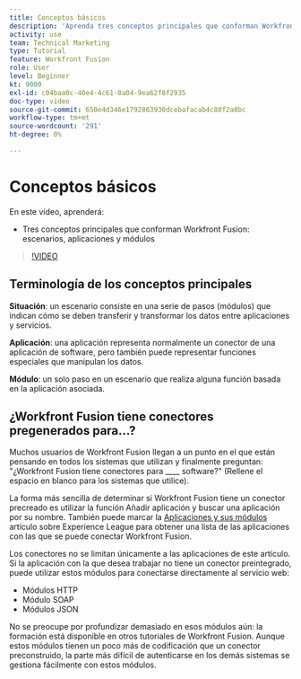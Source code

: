 ```yaml
---
title: Conceptos básicos
description: 'Aprenda tres conceptos principales que conforman Workfront Fusion: escenarios, aplicaciones y módulos en [!DNL Adobe Workfront Fusion].'
activity: use
team: Technical Marketing
type: Tutorial
feature: Workfront Fusion
role: User
level: Beginner
kt: 9000
exl-id: c04baa0c-40e4-4c61-8a04-9ea62f8f2935
doc-type: video
source-git-commit: 650e4d346e1792863930dcebafacab4c88f2a8bc
workflow-type: tm+mt
source-wordcount: '291'
ht-degree: 0%

---
```


# Conceptos básicos

En este vídeo, aprenderá:

* Tres conceptos principales que conforman Workfront Fusion: escenarios, aplicaciones y módulos

>[!VIDEO](https://video.tv.adobe.com/v/335260/?quality=12&learn=on)

## Terminología de los conceptos principales

**Situación**: un escenario consiste en una serie de pasos (módulos) que indican cómo se deben transferir y transformar los datos entre aplicaciones y servicios.

**Aplicación**: una aplicación representa normalmente un conector de una aplicación de software, pero también puede representar funciones especiales que manipulan los datos.

**Módulo**: un solo paso en un escenario que realiza alguna función basada en la aplicación asociada.

## ¿Workfront Fusion tiene conectores pregenerados para...?

Muchos usuarios de Workfront Fusion llegan a un punto en el que están pensando en todos los sistemas que utilizan y finalmente preguntan: &quot;¿Workfront Fusion tiene conectores para ____ software?&quot; (Rellene el espacio en blanco para los sistemas que utilice).

La forma más sencilla de determinar si Workfront Fusion tiene un conector precreado es utilizar la función Añadir aplicación y buscar una aplicación por su nombre. También puede marcar la [Aplicaciones y sus módulos](https://experienceleague.adobe.com/docs/workfront/using/adobe-workfront-fusion/fusion-apps-and-modules/apps-and-their-modules.html?lang=en) artículo sobre Experience League para obtener una lista de las aplicaciones con las que se puede conectar Workfront Fusion.

Los conectores no se limitan únicamente a las aplicaciones de este artículo. Si la aplicación con la que desea trabajar no tiene un conector preintegrado, puede utilizar estos módulos para conectarse directamente al servicio web:

* Módulos HTTP
* Módulo SOAP
* Módulos JSON

No se preocupe por profundizar demasiado en esos módulos aún: la formación está disponible en otros tutoriales de Workfront Fusion. Aunque estos módulos tienen un poco más de codificación que un conector preconstruido, la parte más difícil de autenticarse en los demás sistemas se gestiona fácilmente con estos módulos.
